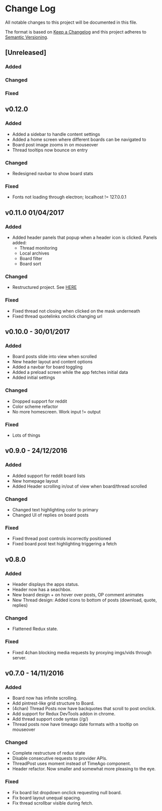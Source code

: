 # Change Log
All notable changes to this project will be documented in this file.

The format is based on [Keep a Changelog](http://keepachangelog.com/)
and this project adheres to [Semantic Versioning](http://semver.org/).

## [Unreleased]
### Added
### Changed
### Fixed


## v0.12.0
### Added
- Added a sidebar to handle content settings
- Added a home screen where different boards can be navigated to
- Board post image zooms in on mouseover
- Thread tooltips now bounce on entry

### Changed
- Redesigned navbar to show board stats

### Fixed
- Fonts not loading through electron; localhost != 127.0.0.1


## v0.11.0 01/04/2017
### Added
- Added header panels that popup when a header icon is clicked. Panels added:
    - Thread monitoring
    - Local archives
    - Board filter
    - Board sort

### Changed
- Restructured project. See [HERE](https://github.com/AdamSalma/Lurka/pull/7)

### Fixed
- Fixed thread not closing when clicked on the mask underneath
- Fixed thread quotelinks onclick changing url


## v0.10.0 - 30/01/2017
### Added
- Board posts slide into view when scrolled
- New header layout and content options
- Added a navbar for board toggling
- Added a preload screen while the app fetches initial data
- Added initial settings

### Changed
- Dropped support for reddit
- Color scheme refactor
- No more homescreen. Work input != output

### Fixed
- Lots of things


## v0.9.0 - 24/12/2016
### Added
- Added support for reddit board lists
- New homepage layout
- Added Header scrolling in/out of view when board/thread scrolled

### Changed
- Changed text highlighting color to primary
- Changed UI of replies on board posts

### Fixed
- Fixed thread post controls incorrectly positioned
- Fixed board post text highlighting triggering a fetch


## v0.8.0
### Added
- Header displays the apps status.
- Header now has a seachbox.
- New board design + on hover over posts, OP comment animates
- New Thread design: Added icons to bottom of posts (download, quote, replies)

### Changed
- Flattened Redux state.

### Fixed
- Fixed 4chan blocking media requests by proxying imgs/vids through server.


## v0.7.0 - 14/11/2016
### Added
- Board now has infinite scrolling.
- Add pintrest-like grid structure to Board.
- (4chan) Thread Posts now have backquotes that scroll to post onclick.
- Add support for Redux DevTools addon in chrome.
- Add thread support code syntax (/g/)
- Thread posts now have timeago date formats with a tooltip on mouseover

### Changed
- Complete restructure of redux state
- Disable consecutive requests to provider APIs.
- ThreadPost uses moment instead of TimeAgo component.
- Header refactor. Now smaller and somewhat more pleasing to the eye.

### Fixed
- Fix board list dropdown onclick requesting null board.
- Fix board layout unequal spacing.
- Fix thread scrollbar visible during fetch.
